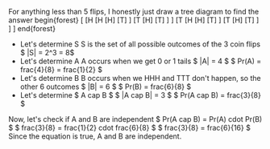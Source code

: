 For anything less than 5 flips, I honestly just draw a tree diagram to find the answer
begin{forest}
[
[H
[H
[H]
[T]
]
[T
[H]
[T]
]
]
[T
[H
[H]
[T]
]
[T
[H]
[T]
]
]
]
end{forest}

<ul>
<li> Let's determine S 
S is the set of all possible outcomes of the 3 coin flips 
$ |S| = 2^3 = 8$
	<li> Let's determine A 
	      A occurs when we get 0 or 1 tails 
	      $ |A| = 4 $ 
	      $ Pr(A) = frac{4}{8} = frac{1}{2} $
	<li> Let's determine B 
	      B occurs when we HHH and TTT don't happen, so the other 6 outcomes 
	      $ |B| = 6 $ 
	      $ Pr(B) = frac{6}{8} $
	<li> Let's determine $ A cap B $ 
	      $ |A cap B| = 3 $ 
	      $ Pr(A cap B) = frac{3}{8} $
</ul>
Now, let's check if A and B are independent 
$ Pr(A cap B) = Pr(A) cdot Pr(B) $ 
$ frac{3}{8} = frac{1}{2} cdot frac{6}{8} $ 
$ frac{3}{8} = frac{6}{16} $ 
Since the equation is true, A and B are independent.
